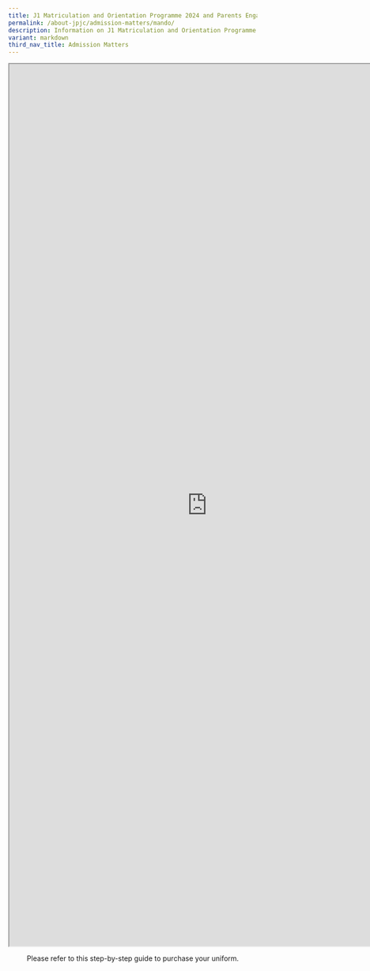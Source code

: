 ```yaml
---
title: J1 Matriculation and Orientation Programme 2024 and Parents Engagement 2024
permalink: /about-jpjc/admission-matters/mando/
description: Information on J1 Matriculation and Orientation Programme 2024
variant: markdown
third_nav_title: Admission Matters
---
```

<iframe src="https://docs.google.com/document/d/e/2PACX-1vSspZ75_tBhgOR4Krh18gHQ4LpHI5iX946wN5q-YxkYf1x-ZFo4RPGGCY-UzKkpVQ/pub?embedded=true" width="800px" height="1785px" scrolling="no"></iframe>

<p></p><center>Please refer to this step-by-step guide to purchase your uniform.</center><p></p>

